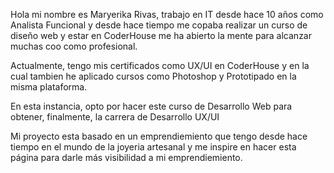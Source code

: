 Hola mi nombre es Maryerika Rivas, trabajo en IT desde hace 10 años como Analista Funcional y desde hace tiempo me copaba realizar un curso de diseño web y estar en CoderHouse me ha abierto la mente para alcanzar muchas coo como profesional.

Actualmente, tengo mis certificados como UX/UI en CoderHouse y en la cual tambien he aplicado cursos como Photoshop y Prototipado en la misma plataforma.

En esta instancia, opto por hacer este curso de Desarrollo Web para obtener, finalmente, la carrera de Desarrollo UX/UI 

Mi proyecto esta basado en un emprendiemiento que tengo desde hace tiempo en el mundo de la joyeria artesanal y me inspire en hacer esta página para darle más visibilidad a mi emprendiemiento.